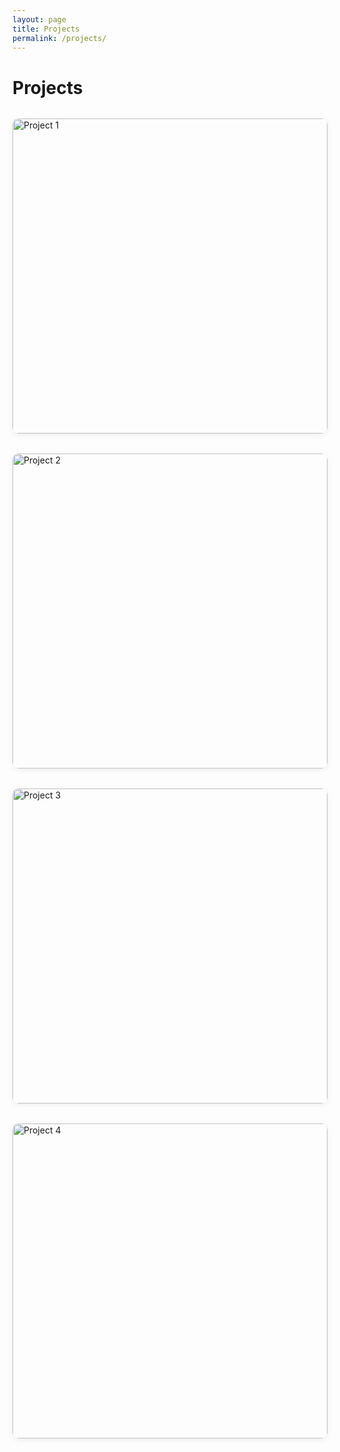 ```yaml
---
layout: page
title: Projects
permalink: /projects/
---
```


# Projects

<div class="projects-grid">
  <a href="#" class="project-image-link">
    <img src="https://via.placeholder.com/400x400?text=Project+1" alt="Project 1">
  </a>
  <a href="#" class="project-image-link">
    <img src="https://via.placeholder.com/400x400?text=Project+2" alt="Project 2">
  </a>
  <a href="#" class="project-image-link">
    <img src="https://via.placeholder.com/400x400?text=Project+3" alt="Project 3">
  </a>
  <a href="#" class="project-image-link">
    <img src="https://via.placeholder.com/400x400?text=Project+4" alt="Project 4">
  </a>
</div>

<style>
.projects-grid {
  display: grid;
  grid-template-columns: repeat(auto-fit, minmax(260px, 1fr));
  gap: 2rem;
  margin-top: 2rem;
}
.project-image-link {
  display: block;
  width: 100%;
  aspect-ratio: 1 / 1;
  overflow: hidden;
  border-radius: 10px;
  box-shadow: 0 2px 8px rgba(0,0,0,0.07);
  transition: transform 0.15s, box-shadow 0.15s;
}
.project-image-link:hover {
  transform: translateY(-4px) scale(1.03);
  box-shadow: 0 4px 16px rgba(0,0,0,0.12);
}
.project-image-link img {
  width: 100%;
  height: 100%;
  object-fit: cover;
  display: block;
}
</style> 